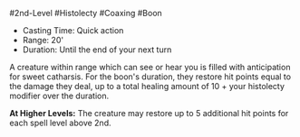 #2nd-Level #Histolecty #Coaxing #Boon
 
- Casting Time: Quick action
- Range: 20'
- Duration: Until the end of your next turn  

A creature within range which can see or hear you is filled with anticipation for sweet catharsis. For the boon's duration, they restore hit points equal to the damage they deal, up to a total healing amount of 10 + your histolecty modifier over the duration.
 
**At Higher Levels:** The creature may restore up to 5 additional hit points for each spell level above 2nd.